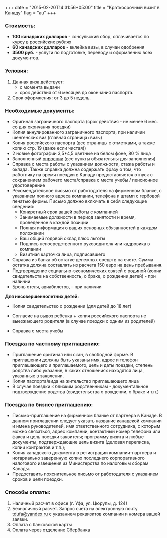 +++
date = "2015-02-20T14:31:56+05:00"
title = "Краткосрочный визит в Канаду"
flag = "au"
+++


### Стоимость:

* **100 канадских долларов** - консульский сбор, оплачивается по курсу в российских рублях
* **60 канадских долларов** - вклейка визы, в случаи одобрения
* **3500 руб.** - услуги по подготовке, переводу и оформлению всех документов.

### Условия:

1. Данная виза действует:
   * с момента выдачи
   * срок действия от 6 месяцев до окончания паспорта.
3. Срок оформления: от 3 до 5 недель.


### Необходимые документы:

* Оригинал заграничного паспорта (срок действия - не менее 6 мес. со дня окончания поездки)
* Копия аннулированного заграничного паспорта, при наличии шенгенских виз (главная страница+визы)
* Копия российского паспорта (все страницы с отметками, а также копию стр. 19 (даже если чистая))
* 2 новые фотографии 3,5*4,5 цветные на белом фоне, 80 % лица
* Заполненный [опросник](/forms/canada.doc)  (все пункты обязательны для заполнения)
* Справка с места работы с указанием должности, стажа работы и оклада. Также справка должна содержать фразу о том, что работнику на время поездки в Канаду предоставляется отпуск с сохранением рабочего места/справка с места учебы / пенсионное удостоверение
* Рекомендательное письмо от работодателя на фирменном бланке, с указанием полного адреса компании, телефона и штамп с гербовой печатью фирмы. Письмо должно включать в себя следующие сведений:
   * Конкретный срок вашей работы с компанией
   * Занимаемые должности в период занятости и время, проведенное в каждой позиции
   * Полная информация о ваших основных обязанностей в каждом положении
   * Ваш общий годовой оклад плюс льготы
   * Подпись непосредственного руководителя или кадровика в компании
   * Визитная карточка лица, подписавшего
* Справка из банка об остатке денежных средств на счете. Сумма остатка должна составлять из расчета 150 евро на день пребывания.
* Подтверждение социально-экономических связей с родиной (копии свидетельств на собственность, о браке, о рождении детей) - при наличии
* Бронь отеля, авиабилетов, – при наличии

**Для несовершеннолетних детей:**

* Копия свидетельство о рождении (для детей до 18 лет)

* Согласие на вывоз ребенка + копия российского паспорта не выезжающего родителя (в случае поездки с одним из родителей)

* Справка с места учебы

### Поездка по частному приглашению:

* Приглашение оригинал или скан, в свободной форме. В приглашении должны быть указаны имя, адрес и телефон приглашающего и приглашаемого, цель и даты поездки, степень родства либо указание, в каких отношениях находятся лица, указанные в заявлении.
* Копия паспорта/вида на жительство приглашающего лица
* В случае поездки к близким родственникам - документальное подтверждение родства (свидетельства о рождении, о браке и т.п.)

### Поездка по бизнес приглашению:

* Письмо-приглашение на фирменном бланке от партнера в Канаде.
В данном приглашении следует указать название канадской компании и имена руководителей, имя ответственного сотрудника, с которым можно связаться, адрес компании, контактный номер телефона или факса и цель поездки заявителя;
программу визита и любые документы, подтверждающие цель визита (деловая переписка, копии контрактов и т.п.);
* Копия канадского документа о регистрации компании-партнера и нотариально заверенную копию последнего корпоративного налогового извещения из Министерства по налоговым сборам Канады.
* Предоставить пояснительное письмо от работодателя с указанием сроков и цели поездки.

### Способы оплаты:

1. Наличный расчет в офисе (г. Уфа, ул. Цюрупы, д. 124)
2. Безналичный расчет. Запрос счета на электронную почту [tdufa@yandex.ru](mailto:tdufa@yandex.ru)  с указанием реквизитов компании и номера вашей заявки.
3. Оплата с банковской карты
4. Оплата через отделение Сбербанка
